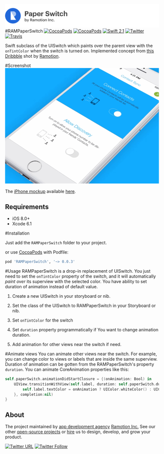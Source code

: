 ![header](./header.png)
#RAMPaperSwitch
[![CocoaPods](https://img.shields.io/cocoapods/p/RAMPaperSwitch.svg)](https://cocoapods.org/pods/RAMPaperSwitch)
[![CocoaPods](https://img.shields.io/cocoapods/v/RAMPaperSwitch.svg)](http://cocoapods.org/pods/RAMPaperSwitch)
[![Swift 2.1](https://img.shields.io/badge/Swift-2.1-orange.svg?style=flat)](https://developer.apple.com/swift/)
[![Twitter](https://img.shields.io/badge/Twitter-@Ramotion-blue.svg?style=flat)](http://twitter.com/Ramotion)
[![Travis](https://img.shields.io/travis/Ramotion/paper-switch.svg)](https://travis-ci.org/Ramotion/paper-switch)

Swift subclass of the UISwitch which paints over the parent view with the `onTintColor` when the switch is turned on. Implemented concept from [this Dribbble](https://dribbble.com/shots/1749645-Contact-Sync) shot by [Ramotion](https://ramotion.com?utm_source=gthb&utm_medium=special&utm_campaign=paper-switch).


#Screenshot
![PaperSwitch](screenshot.gif)

The [iPhone mockup](https://store.ramotion.com/product/iphone-6-plus-mockups?utm_source=gthb&utm_medium=special&utm_campaign=paper-switch) available [here](https://store.ramotion.com/product/iphone-6-plus-mockups?utm_source=gthb&utm_medium=special&utm_campaign=paper-switch).


## Requirements

- iOS 8.0+
- Xcode 6.1


#Installation

Just add the `RAMPaperSwitch` folder to your project.

or use [CocoaPods](https://cocoapods.org) with Podfile:
``` ruby
pod 'RAMPaperSwitch', '~> 0.0.3'
```


#Usage
RAMPaperSwitch is a drop-in replacement of UISwitch. You just need to set the `onTintColor` property of the switch, and it will automatically _paint over_ its superview with the selected color.
You have ability to set duration of animation instead of default value.

1. Create a new UISwitch in your storyboard or nib.

2. Set the class of the UISwitch to RAMPaperSwitch in your Storyboard or nib.

3. Set `onTintColor` for the switch

4. Set `duration` property programmatically if You want to change animation duration.

5. Add animation for other views near the switch if need.


#Animate views
You can animate other views near the switch. For example, you can change color to views or labels that are inside the same superview. Duration of animation can be gotten from the RAMPaperSwitch's property `duration`. You can animate CoreAnimation properties like this:

``` swift
self.paperSwitch.animationDidStartClosure = {(onAnimation: Bool) in
    UIView.transitionWithView(self.label, duration: self.paperSwitch.duration, options: UIViewAnimationOptions.TransitionCrossDissolve, animations: {
        self.label.textColor = onAnimation ? UIColor.whiteColor() : UIColor.blueColor()
    }, completion:nil)
}
```

## About
The project maintained by [app development agency](https://ramotion.com?utm_source=gthb&utm_medium=special&utm_campaign=paper-switch) [Ramotion Inc.](https://ramotion.com?utm_source=gthb&utm_medium=special&utm_campaign=paper-switch)
See our other [open-source projects](https://github.com/ramotion) or [hire](https://ramotion.com?utm_source=gthb&utm_medium=special&utm_campaign=paper-switch) us to design, develop, and grow your product.

[![Twitter URL](https://img.shields.io/twitter/url/http/shields.io.svg?style=social)](https://twitter.com/intent/tweet?text=https://github.com/ramotion/paper-switch)
[![Twitter Follow](https://img.shields.io/twitter/follow/ramotion.svg?style=social)](https://twitter.com/ramotion)


	
